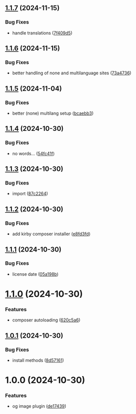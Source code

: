 ## [1.1.7](https://github.com/mauricerenck/og-image/compare/v1.1.6...v1.1.7) (2024-11-15)


### Bug Fixes

* handle translations ([7f409d5](https://github.com/mauricerenck/og-image/commit/7f409d55e90fcee23d2b38c99d8dc9d1be70a3a3))

## [1.1.6](https://github.com/mauricerenck/og-image/compare/v1.1.5...v1.1.6) (2024-11-15)


### Bug Fixes

* better handling of none and multilanguage sites ([73a4736](https://github.com/mauricerenck/og-image/commit/73a4736356ec7c2cda8150ab8e32014b14734443))

## [1.1.5](https://github.com/mauricerenck/og-image/compare/v1.1.4...v1.1.5) (2024-11-04)


### Bug Fixes

* better (none) multilang setup ([bcaebb3](https://github.com/mauricerenck/og-image/commit/bcaebb32d62064f1c80ad7ec9be5ba7f7459f75f))

## [1.1.4](https://github.com/mauricerenck/og-image/compare/v1.1.3...v1.1.4) (2024-10-30)


### Bug Fixes

* no words… ([54fc41f](https://github.com/mauricerenck/og-image/commit/54fc41f8267d3814e93d99a684243bdbccaa6e61))

## [1.1.3](https://github.com/mauricerenck/og-image/compare/v1.1.2...v1.1.3) (2024-10-30)


### Bug Fixes

* import ([87c2264](https://github.com/mauricerenck/og-image/commit/87c22644be9b37cef37422bf530e113731c2a956))

## [1.1.2](https://github.com/mauricerenck/og-image/compare/v1.1.1...v1.1.2) (2024-10-30)


### Bug Fixes

* add kirby composer installer ([e8fd3fd](https://github.com/mauricerenck/og-image/commit/e8fd3fd96059276bac2fcb7a7b5c2c0f56990bc6))

## [1.1.1](https://github.com/mauricerenck/og-image/compare/v1.1.0...v1.1.1) (2024-10-30)


### Bug Fixes

* license date ([05a198b](https://github.com/mauricerenck/og-image/commit/05a198b342793a15f3c5ff33602a2f4a0bad1290))

# [1.1.0](https://github.com/mauricerenck/og-image/compare/v1.0.1...v1.1.0) (2024-10-30)


### Features

* composer autoloading ([620c5a6](https://github.com/mauricerenck/og-image/commit/620c5a6aa2ef7628734038c536c37acfc1b5ded1))

## [1.0.1](https://github.com/mauricerenck/og-image/compare/v1.0.0...v1.0.1) (2024-10-30)


### Bug Fixes

* install methods ([8d57161](https://github.com/mauricerenck/og-image/commit/8d571611f146d70caedc7bf85f8d7b0ec3a2efb9))

# 1.0.0 (2024-10-30)


### Features

* og image plugin ([de17439](https://github.com/mauricerenck/og-image/commit/de17439f26a88b75addcafef5c27f3878646f69e))
